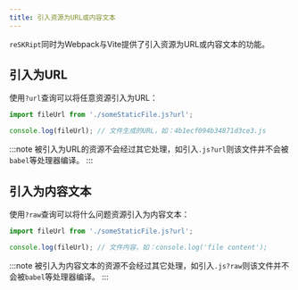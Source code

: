 ```yaml
---
title: 引入资源为URL或内容文本
---
```


`reSKRipt`同时为Webpack与Vite提供了引入资源为URL或内容文本的功能。

## 引入为URL

使用`?url`查询可以将任意资源引入为URL：

```ts
import fileUrl from './someStaticFile.js?url';

console.log(fileUrl); // 文件生成的URL，如：4b1ecf094b34871d3ce3.js
```

:::note
被引入为URL的资源不会经过其它处理，如引入`.js?url`则该文件并不会被`babel`等处理器编译。
:::

## 引入为内容文本

使用`?raw`查询可以将什么问题资源引入为内容文本：

```ts
import fileUrl from './someStaticFile.js?url';

console.log(fileUrl); // 文件内容，如：console.log('file content');
```

:::note
被引入为内容文本的资源不会经过其它处理，如引入`.js?raw`则该文件并不会被`babel`等处理器编译。
:::
